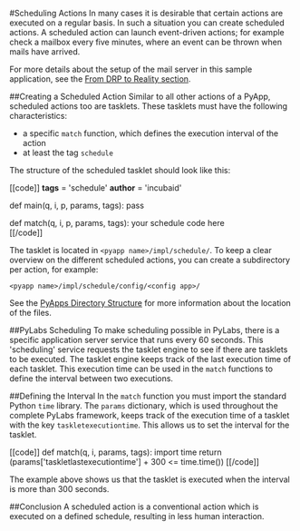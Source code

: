 [reality]: /pylabsdoc/#/PyLabsApp/Reality
[pyappdir]: /pylabsdoc/#/PyLabsApp/SampleApp


#Scheduling Actions
In many cases it is desirable that certain actions are executed on a regular basis. In such a situation you can create scheduled actions.
A scheduled action can launch event-driven actions; for example check a mailbox every five minutes, where an event can be thrown when mails have arrived.

For more details about the setup of the mail server in this sample application, see the [From DRP to Reality section][reality].


##Creating a Scheduled Action
Similar to all other actions of a PyApp, scheduled actions too are tasklets. These tasklets must have the following characteristics:

* a specific `match` function, which defines the execution interval of the action
* at least the tag `schedule`

The structure of the scheduled tasklet should look like this:

[[code]]
__tags__ = 'schedule'
__author__ = 'incubaid'
    
def main(q, i, p, params, tags):
    pass
        
def match(q, i, p, params, tags):
    your schedule code here        
[[/code]]
 
The tasklet is located in `<pyapp name>/impl/schedule/`. To keep a clear overview on the different scheduled actions, you can create a subdirectory per action, for example:

    <pyapp name>/impl/schedule/config/<config app>/
    
See the [PyApps Directory Structure][pyappdir] for more information about the location of the files.


##PyLabs Scheduling
To make scheduling possible in PyLabs, there is a specific application server service that runs every 60 seconds. This 'scheduling' service requests the tasklet engine to see if there are tasklets to be executed.
The tasklet engine keeps track of the last execution time of each tasklet. This execution time can be used in the `match` functions to  define the interval between two executions.


##Defining the Interval
In the `match` function you must import the standard Python `time` library. The `params` dictionary, which is used throughout the complete PyLabs framework, keeps track of the execution time of a tasklet with the key `taskletexecutiontime`. This allows us to set the interval for the tasklet.

[[code]]
def match(q, i, params, tags):
    import time
    return (params['taskletlastexecutiontime']  + 300 <= time.time())
[[/code]]        
       

The example above shows us that the tasklet is executed when the interval is more than 300 seconds.


##Conclusion
A scheduled action is a conventional action which is executed on a defined schedule, resulting in less human interaction.
